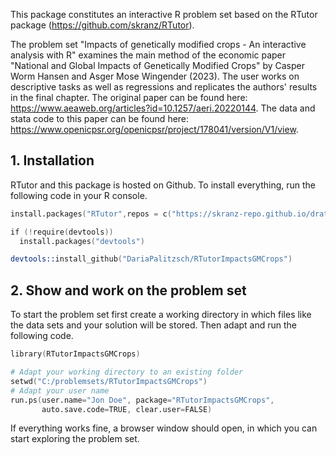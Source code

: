 This package constitutes an interactive R problem set based on the RTutor package (https://github.com/skranz/RTutor). 

The problem set "Impacts of genetically modified crops - An interactive analysis with R" examines the main method of the economic paper  "National and Global Impacts of Genetically Modified Crops" by Casper Worm Hansen and Asger Mose Wingender (2023). The user works on descriptive tasks as well as regressions and replicates the authors' results in the final chapter. The original paper can be found here: https://www.aeaweb.org/articles?id=10.1257/aeri.20220144. The data and stata code to this paper can be found here: https://www.openicpsr.org/openicpsr/project/178041/version/V1/view.

## 1. Installation

RTutor and this package is hosted on Github. To install everything, run the following code in your R console.
```s
install.packages("RTutor",repos = c("https://skranz-repo.github.io/drat/",getOption("repos")))

if (!require(devtools))
  install.packages("devtools")

devtools::install_github("DariaPalitzsch/RTutorImpactsGMCrops")
```

## 2. Show and work on the problem set
To start the problem set first create a working directory in which files like the data sets and your solution will be stored. Then adapt and run the following code.
```s
library(RTutorImpactsGMCrops)

# Adapt your working directory to an existing folder
setwd("C:/problemsets/RTutorImpactsGMCrops")
# Adapt your user name
run.ps(user.name="Jon Doe", package="RTutorImpactsGMCrops",
       auto.save.code=TRUE, clear.user=FALSE)
```
If everything works fine, a browser window should open, in which you can start exploring the problem set.
